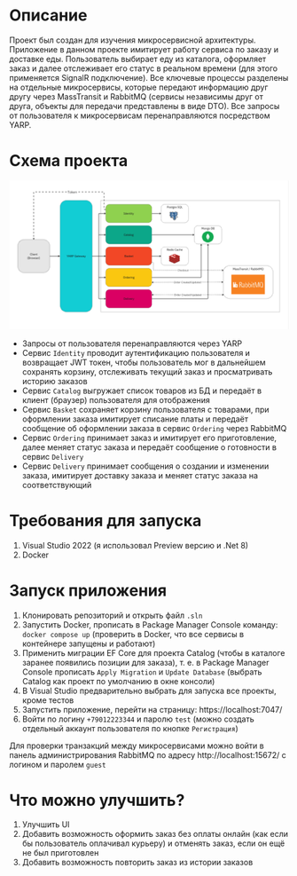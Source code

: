 # Описание
Проект был создан для изучения микросервисной архитектуры. Приложение в данном проекте имитирует работу сервиса по заказу и доставке еды. Пользователь выбирает еду из каталога, оформляет заказ и далее отслеживает его статус в реальном времени (для этого применяется SignalR подключение). Все ключевые процессы разделены на отдельные микросервисы, которые передают информацию друг другу через MassTransit и RabbitMQ (сервисы независимы друг от друга, объекты для передачи представлены в виде DTO). Все запросы от пользователя к микросервисам перенаправляются посредством YARP.

# Схема проекта
![Cхема проекта](schema.png)


- Запросы от пользователя перенаправляются через YARP
- Сервис `Identity` проводит аутентификацию пользователя и возвращает JWT токен, чтобы пользователь мог в дальнейшем сохранять корзину, отслеживать текущий заказ и просматривать историю заказов
- Сервис `Catalog` выгружает список товаров из БД и передаёт в клиент (браузер) пользователя для отображения
- Сервис `Basket` сохраняет корзину пользователя с товарами, при оформлении заказа имитирует списание платы и передаёт сообщение об оформлении заказа в сервис `Ordering` через RabbitMQ
- Сервис `Ordering` принимает заказ и имитирует его приготовление, далее меняет статус заказа и передаёт сообщение о готовности в сервис `Delivery`
- Сервис `Delivery` принимает сообщения о создании и изменении заказа, имитирует доставку заказа и меняет статус заказа на соответствующий

# Требования для запуска
1) Visual Studio 2022 (я использовал Preview версию и .Net 8)
2) Docker

# Запуск приложения
1) Клонировать репозиторий и открыть файл `.sln`
2) Запустить Docker, прописать в Package Manager Console команду: `docker compose up` (проверить в Docker, что все сервисы в контейнере запущены и работают)
3) Применить миграции EF Core для проекта Catalog (чтобы в каталоге заранее появились позиции для заказа), т. е. в Package Manager Console прописать `Apply Migration` и `Update Database` (выбрать Catalog как проект по умолчанию в окне консоли)
4) В Visual Studio предварительно выбрать для запуска все проекты, кроме тестов
5) Запустить приложение, перейти на страницу: https://localhost:7047/
6) Войти по логину `+79012223344` и паролю `test` (можно создать отдельный аккаунт пользователя по кнопке `Регистрация`)

Для проверки транзакций между микросервисами можно войти в панель администрирования RabbitMQ по адресу http://localhost:15672/ с логином и паролем `guest`

# Что можно улучшить?
1) Улучшить UI
2) Добавить возможность оформить заказ без оплаты онлайн (как если бы пользователь оплачивал курьеру) и отменять заказ, если он ещё не был приготовлен
3) Добавить возможность повторить заказ из истории заказов